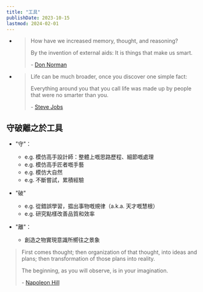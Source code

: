 ```yaml
---
title: "工具"
publishDate: 2023-10-15
lastmod: 2024-02-01
---
```


- > How have we increased memory, thought, and reasoning?
  >
  > By the invention of external aids: It is things that make us smart.
  >
  > \- [Don Norman](https://www.goodreads.com/quotes/10444097-how-have-we-increased-memory-thought-and-reasoning-by-the)

- > Life can be much broader, once you discover one simple fact:
  >
  > Everything around you that you call life was made up by people that were no
  > smarter than you.
  >
  > \- [Steve Jobs](https://www.goodreads.com/quotes/9737780-steve-jobs-when-you-grow-up-you-tend-to-get)

## 守破離之於工具

- "守"：

  - e.g. 模仿高手設計師：整體上嘅思路歷程、細節嘅處理
  - e.g. 模仿高手匠者嘅手藝
  - e.g. 模仿大自然
  - e.g. 不斷嘗試，累積經驗

- "破"

  - e.g. 從錯誤學習，揾出事物嘅規律（a.k.a. 天才嘅慧根）
  - e.g. 研究點樣改善品質和效率

- "離"：

  - 創造之物實現意識所嚮往之景象

> First comes thought; then organization of that thought, into ideas and
> plans; then transformation of those plans into reality.
>
> The beginning, as you will observe, is in your imagination.
>
> \- [Napoleon Hill](https://www.goodreads.com/quotes/458242-first-comes-thought-then-organization-of-that-thought-into-ideas)
